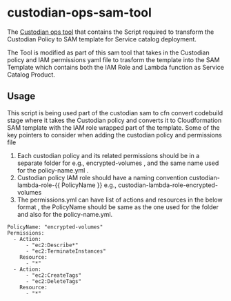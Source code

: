 # custodian-ops-sam-tool
The [Custodian ops tool](https://github.com/cloud-custodian/cloud-custodian/blob/main/tools/ops/policylambda.py) that contains the Script required to transform the Custodian Policy to SAM template for Service catalog deployment. 

The Tool is modified as part of this sam tool that takes in the Custodian policy and IAM permissions yaml file to trasform the template into the SAM Template which contains both the IAM Role and Lambda function as Service Catalog Product. 

## Usage 

This script is being used part of the custodian sam to cfn convert codebuild stage where it takes the Custodian policy and converts it to Cloudformation SAM template with the IAM role wrapped part of the template. Some of the key pointers to consider when adding the custodian policy and permissions file 

1. Each custodian policy and its related permissions should be in a separate folder for e.g., encrypted-volumes , and the same name used for the policy-name.yml . 
2. Custodian policy IAM role should have a naming convention custodian-lambda-role-{{ PolicyName }} e.g., custodian-lambda-role-encrypted-volumes
3. The permissions.yml can have list of actions and resources in the below format , the PolicyName should be same as the one used for the folder and also for the policy-name.yml. 

```
PolicyName: "encrypted-volumes"
Permissions:
  - Action:
      - "ec2:Describe*"
      - "ec2:TerminateInstances"
    Resource:
      - "*"
  - Action:
      - "ec2:CreateTags"
      - "ec2:DeleteTags"
    Resource:
      - "*"
```
